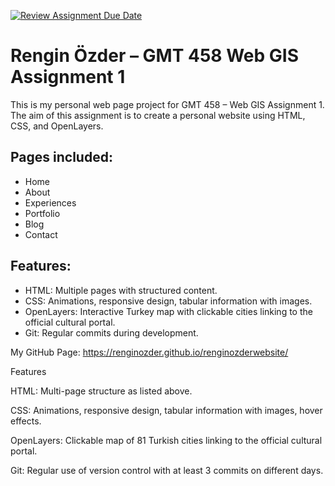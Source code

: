 [![Review Assignment Due Date](https://classroom.github.com/assets/deadline-readme-button-22041afd0340ce965d47ae6ef1cefeee28c7c493a6346c4f15d667ab976d596c.svg)](https://classroom.github.com/a/7C3xAGjq)

# Rengin Özder – GMT 458 Web GIS Assignment 1

This is my personal web page project for GMT 458 – Web GIS Assignment 1. The aim of this assignment is to create a personal website using HTML, CSS, and OpenLayers.

## Pages included:
- Home
- About
- Experiences
- Portfolio
- Blog
- Contact

## Features:
- HTML: Multiple pages with structured content.
- CSS: Animations, responsive design, tabular information with images.
- OpenLayers: Interactive Turkey map with clickable cities linking to the official cultural portal.
- Git: Regular commits during development.

My GitHub Page: https://renginozder.github.io/renginozderwebsite/

Features

HTML: Multi-page structure as listed above.

CSS: Animations, responsive design, tabular information with images, hover effects.

OpenLayers: Clickable map of 81 Turkish cities linking to the official cultural portal.

Git: Regular use of version control with at least 3 commits on different days.
